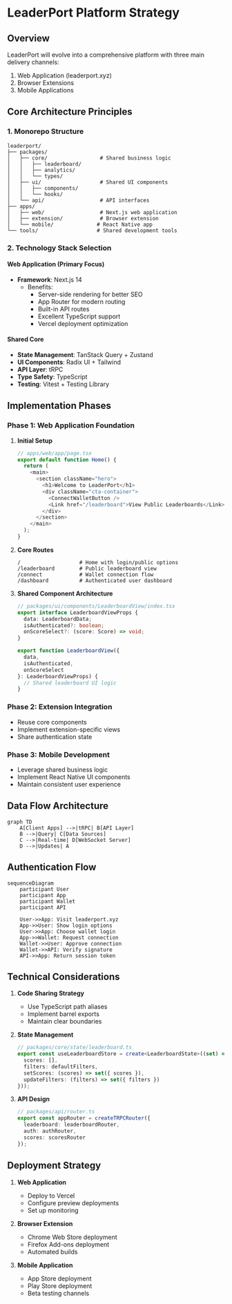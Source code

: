 # LeaderPort Platform Strategy

## Overview
LeaderPort will evolve into a comprehensive platform with three main delivery channels:
1. Web Application (leaderport.xyz)
2. Browser Extensions
3. Mobile Applications

## Core Architecture Principles

### 1. Monorepo Structure
```
leaderport/
├── packages/
│   ├── core/                 # Shared business logic
│   │   ├── leaderboard/
│   │   ├── analytics/
│   │   └── types/
│   ├── ui/                   # Shared UI components
│   │   ├── components/
│   │   └── hooks/
│   └── api/                  # API interfaces
├── apps/
│   ├── web/                  # Next.js web application
│   ├── extension/            # Browser extension
│   └── mobile/              # React Native app
└── tools/                   # Shared development tools
```

### 2. Technology Stack Selection

#### Web Application (Primary Focus)
- **Framework**: Next.js 14
  - Benefits:
    - Server-side rendering for better SEO
    - App Router for modern routing
    - Built-in API routes
    - Excellent TypeScript support
    - Vercel deployment optimization

#### Shared Core
- **State Management**: TanStack Query + Zustand
- **UI Components**: Radix UI + Tailwind
- **API Layer**: tRPC
- **Type Safety**: TypeScript
- **Testing**: Vitest + Testing Library

## Implementation Phases

### Phase 1: Web Application Foundation
1. **Initial Setup**
   ```typescript
   // apps/web/app/page.tsx
   export default function Home() {
     return (
       <main>
         <section className="hero">
           <h1>Welcome to LeaderPort</h1>
           <div className="cta-container">
             <ConnectWalletButton />
             <Link href="/leaderboard">View Public Leaderboards</Link>
           </div>
         </section>
       </main>
     );
   }
   ```

2. **Core Routes**
   ```
   /                   # Home with login/public options
   /leaderboard        # Public leaderboard view
   /connect            # Wallet connection flow
   /dashboard          # Authenticated user dashboard
   ```

3. **Shared Component Architecture**
   ```typescript
   // packages/ui/components/LeaderboardView/index.tsx
   export interface LeaderboardViewProps {
     data: LeaderboardData;
     isAuthenticated?: boolean;
     onScoreSelect?: (score: Score) => void;
   }

   export function LeaderboardView({
     data,
     isAuthenticated,
     onScoreSelect
   }: LeaderboardViewProps) {
     // Shared leaderboard UI logic
   }
   ```

### Phase 2: Extension Integration
- Reuse core components
- Implement extension-specific views
- Share authentication state

### Phase 3: Mobile Development
- Leverage shared business logic
- Implement React Native UI components
- Maintain consistent user experience

## Data Flow Architecture

```mermaid
graph TD
    A[Client Apps] -->|tRPC| B[API Layer]
    B -->|Query| C[Data Sources]
    C -->|Real-time| D[WebSocket Server]
    D -->|Updates| A
```

## Authentication Flow

```mermaid
sequenceDiagram
    participant User
    participant App
    participant Wallet
    participant API

    User->>App: Visit leaderport.xyz
    App->>User: Show login options
    User->>App: Choose wallet login
    App->>Wallet: Request connection
    Wallet->>User: Approve connection
    Wallet->>API: Verify signature
    API->>App: Return session token
```

## Technical Considerations

1. **Code Sharing Strategy**
   - Use TypeScript path aliases
   - Implement barrel exports
   - Maintain clear boundaries

2. **State Management**
   ```typescript
   // packages/core/state/leaderboard.ts
   export const useLeaderboardStore = create<LeaderboardState>((set) => ({
     scores: [],
     filters: defaultFilters,
     setScores: (scores) => set({ scores }),
     updateFilters: (filters) => set({ filters })
   }));
   ```

3. **API Design**
   ```typescript
   // packages/api/router.ts
   export const appRouter = createTRPCRouter({
     leaderboard: leaderboardRouter,
     auth: authRouter,
     scores: scoresRouter
   });
   ```

## Deployment Strategy

1. **Web Application**
   - Deploy to Vercel
   - Configure preview deployments
   - Set up monitoring

2. **Browser Extension**
   - Chrome Web Store deployment
   - Firefox Add-ons deployment
   - Automated builds

3. **Mobile Application**
   - App Store deployment
   - Play Store deployment
   - Beta testing channels
```
